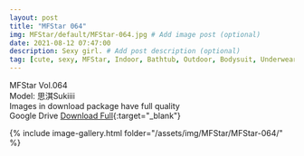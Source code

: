 ```yaml
---
layout: post
title: "MFStar 064"
img: MFStar/default/MFStar-064.jpg # Add image post (optional)
date: 2021-08-12 07:47:00
description: Sexy girl. # Add post description (optional)
tag: [cute, sexy, MFStar, Indoor, Bathtub, Outdoor, Bodysuit, Underwear, Cosplay, Big Tits, Tattoo, CHINAGIRLS]
---
```

MFStar Vol.064  
Model: 思淇Sukiiii  
Images in download package have full quality                    
Google Drive [Download Full](http://gestyy.com/eoXzcX){:target="_blank"}

{% include image-gallery.html folder="/assets/img/MFStar/MFStar-064/" %}
